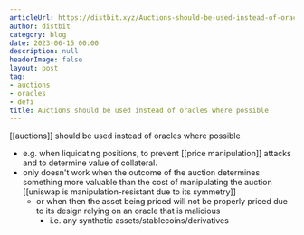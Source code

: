 ```yaml
---
articleUrl: https://distbit.xyz/Auctions-should-be-used-instead-of-oracles-where-possible
author: distbit
category: blog
date: 2023-06-15 00:00
description: null
headerImage: false
layout: post
tag:
- auctions
- oracles
- defi
title: Auctions should be used instead of oracles where possible
---
```


[[auctions]] should be used instead of oracles where possible
- e.g. when liquidating positions, to prevent [[price manipulation]] attacks and to determine value of collateral.
- only doesn't work when the outcome of the auction determines something more valuable than the cost of manipulating the auction [[uniswap is manipulation-resistant due to its symmetry]]
	- or when then the asset being priced will not be properly priced due to its design relying on an oracle that is malicious
		- i.e. any synthetic assets/stablecoins/derivatives